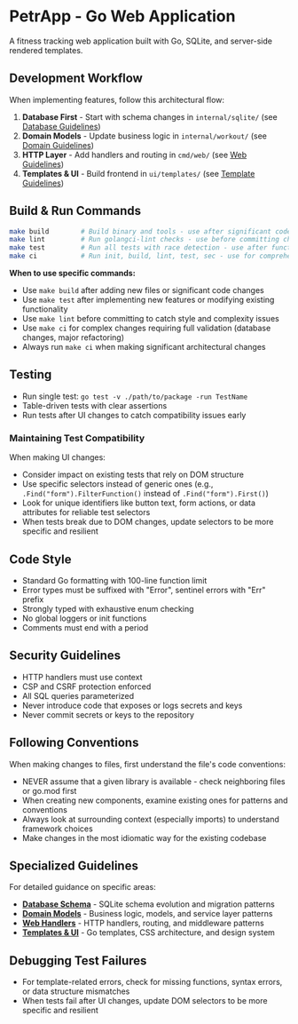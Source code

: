 # PetrApp - Go Web Application

A fitness tracking web application built with Go, SQLite, and server-side rendered templates.

## Development Workflow

When implementing features, follow this architectural flow:

1. **Database First** - Start with schema changes in `internal/sqlite/` (see [Database Guidelines](internal/sqlite/CLAUDE.md))
2. **Domain Models** - Update business logic in `internal/workout/` (see [Domain Guidelines](internal/workout/CLAUDE.md))  
3. **HTTP Layer** - Add handlers and routing in `cmd/web/` (see [Web Guidelines](cmd/web/CLAUDE.md))
4. **Templates & UI** - Build frontend in `ui/templates/` (see [Template Guidelines](ui/templates/CLAUDE.md))

## Build & Run Commands

```bash
make build        # Build binary and tools - use after significant code changes
make lint         # Run golangci-lint checks - use before committing changes  
make test         # Run all tests with race detection - use after functionality changes
make ci           # Run init, build, lint, test, sec - use for comprehensive verification
```

**When to use specific commands:**
- Use `make build` after adding new files or significant code changes
- Use `make test` after implementing new features or modifying existing functionality
- Use `make lint` before committing to catch style and complexity issues
- Use `make ci` for complex changes requiring full validation (database changes, major refactoring)
- Always run `make ci` when making significant architectural changes

## Testing

- Run single test: `go test -v ./path/to/package -run TestName`
- Table-driven tests with clear assertions
- Run tests after UI changes to catch compatibility issues early

### Maintaining Test Compatibility

When making UI changes:
- Consider impact on existing tests that rely on DOM structure
- Use specific selectors instead of generic ones (e.g., `.Find("form").FilterFunction()` instead of `.Find("form").First()`)
- Look for unique identifiers like button text, form actions, or data attributes for reliable test selectors
- When tests break due to DOM changes, update selectors to be more specific and resilient

## Code Style

- Standard Go formatting with 100-line function limit
- Error types must be suffixed with "Error", sentinel errors with "Err" prefix
- Strongly typed with exhaustive enum checking
- No global loggers or init functions
- Comments must end with a period

## Security Guidelines

- HTTP handlers must use context
- CSP and CSRF protection enforced
- All SQL queries parameterized
- Never introduce code that exposes or logs secrets and keys
- Never commit secrets or keys to the repository

## Following Conventions

When making changes to files, first understand the file's code conventions:
- NEVER assume that a given library is available - check neighboring files or go.mod first
- When creating new components, examine existing ones for patterns and conventions
- Always look at surrounding context (especially imports) to understand framework choices
- Make changes in the most idiomatic way for the existing codebase

## Specialized Guidelines

For detailed guidance on specific areas:

- **[Database Schema](internal/sqlite/CLAUDE.md)** - SQLite schema evolution and migration patterns
- **[Domain Models](internal/workout/CLAUDE.md)** - Business logic, models, and service layer patterns  
- **[Web Handlers](cmd/web/CLAUDE.md)** - HTTP handlers, routing, and middleware patterns
- **[Templates & UI](ui/templates/CLAUDE.md)** - Go templates, CSS architecture, and design system

## Debugging Test Failures

- For template-related errors, check for missing functions, syntax errors, or data structure mismatches
- When tests fail after UI changes, update DOM selectors to be more specific and resilient